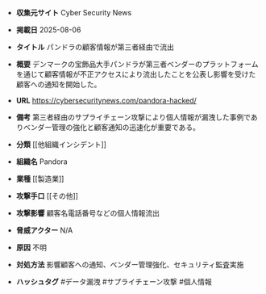- **収集元サイト**
Cyber Security News

- **掲載日**
2025-08-06

- **タイトル**
パンドラの顧客情報が第三者経由で流出

- **概要**
デンマークの宝飾品大手パンドラが第三者ベンダーのプラットフォームを通じて顧客情報が不正アクセスにより流出したことを公表し影響を受けた顧客への通知を開始した。

- **URL**
https://cybersecuritynews.com/pandora-hacked/

- **備考**
第三者経由のサプライチェーン攻撃により個人情報が漏洩した事例でありベンダー管理の強化と顧客通知の迅速化が重要である。

- **分類**
[[他組織インシデント]]

- **組織名**
Pandora

- **業種**
[[製造業]]

- **攻撃手口**
[[その他]]

- **攻撃影響**
顧客名電話番号などの個人情報流出

- **脅威アクター**
N/A

- **原因**
不明

- **対処方法**
影響顧客への通知、ベンダー管理強化、セキュリティ監査実施

- **ハッシュタグ**
#データ漏洩 #サプライチェーン攻撃 #個人情報
